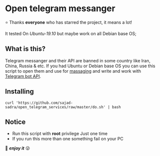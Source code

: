 Open telegram messanger
========================
⭐️ <a>Thanks **everyone** who has starred the project, it means a lot!</a>

It tested On <i>Ubuntu-19.10</i> but maybe work on all Debian base OS;

What is this?
-------------
Telegram messanger and their API are banned in some country like Iran, China, Russia & etc.
If you had Ubuntu or Debian base OS you can use this script to open them and use for <a href="https://telegram.org/">massaging</a> and write and work with <a href="https://core.telegram.org/bots">Telegram bot API</a>.

Installing
----------
```
curl 'https://github.com/sajad-sadra/open_telegram_services/raw/master/do.sh' | bash
 ```
Notice
-------
+ Run this script with <b>root</b> privilege Just one time 
+ If you run this more than one something fail on your PC
 
 🥂 <i><b>enjoy it</b></i> 😜
